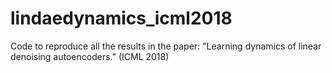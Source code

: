 # lindaedynamics_icml2018
Code to reproduce all the results in the paper: "Learning dynamics of linear denoising autoencoders." (ICML 2018)
